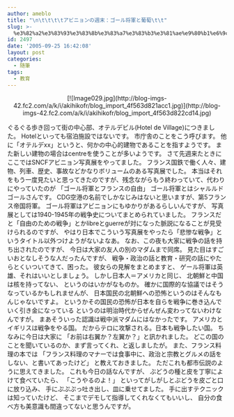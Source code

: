 ```yaml
---
author: ameblo
title: "\n\t\t\t\tアビニョンの週末：ゴール将軍と葡萄\t\t"
slug: >-
  %e3%82%a2%e3%83%93%e3%83%8b%e3%83%a7%e3%83%b3%e3%81%ae%e9%80%b1%e6%9c%ab%ef%bc%9a%e3%82%b4%e3%83%bc%e3%83%ab%e5%b0%86%e8%bb%8d%e3%81%a8%e8%91%a1%e8%90%84
id: 2497
date: '2005-09-25 16:42:08'
layout: post
categories:
  - 随筆
tags:
  - 教育
---
```


<div align="center">[![Image029.jpg](http://blog-imgs-42.fc2.com/a/k/i/akihikofr/blog_import_4f563d821acc1.jpg)](http://blog-imgs-42.fc2.com/a/k/i/akihikofr/blog_import_4f563d822cd14.jpg)</div>

ぐるぐる歩き回って街の中心部、オテルデビル(Hotel de Village)につきました。 Hotelといっても宿泊施設ではないです。 市庁舎のことをこう呼びます。 他に「オテルデxx」というと、何かの中心的建物であることを指すようです。 また新しい建物の場合はcentreを使うことが多いようです。 さて先週来たときにここではSNCFアビニョン写真展をやってました。 フランス国鉄で働く人々、建物、列車、歴史、事故などかなりボリュームのある写真展でした。 本当はそれをもう一度見たいと思ってきたのですが、残念ながらもう終わっていて、代わりにやっていたのが 「ゴール将軍とフランスの自由」 ゴール将軍とはシャルルドゴールさんです。 CDG空港の名前でしかなじみはないと思いますが、第5フランス帝国将軍。 ゴール将軍はアビニョンにもゆかりがあるらしいんですが、 写真展としては1940-1945年の戦争史についてまとめられていました。 フランスだと「自由のための戦争」とかlibreとguerreが対になった脈説になることが見受けられるのですが、 やはり日本でこういう写真展をやったら「悲惨な戦争」というタイトル以外つけようがないよなあ。 なお、この夜も大家に戦争の話を持ち出されたのですが、 今日は大家の友人の別のマダムまで同席。 見た目はすごいおとなしそうな人だったんですが、 戦争・政治の話と教育・研究の話にやたらとくいついてきて、困った。 彼女らの見解をまとめますと、 ゲール将軍は英雄、それはいいとしましょう。 しかし日本人＝アメリカと同じ、 北朝鮮と中国は核を持ってない、 というのはいかがなものか。 確かに国際的な協議ではそうなっているかもしれませんが、 日本国民の北朝鮮への恐怖というのはそんなもんじゃないですよ。 というかその国民の恐怖が日本を自らを戦争に巻き込んでいく引き金になっている というのは明治時代からぜんぜん変わってないわけなんですが。 まあそういった認識は戦中派マダムにはなかったです。 アメリカとイギリスは戦争をやる国。 だからテロに攻撃される。日本も戦争したい国。 ちなみに今日は大家に 「お前は右翼か？左翼か？」と訊かれました。 どこの国のことを聞いているのか、まず言ってくれ、と返しましたが。 また、フランス料理の本では 「フランス料理のマナーでは食事中に、政治と宗教とグルメの話をしない、と書いてあったけど」 と教えておきました。 ただこれも都市伝説のように思えてきました。 これも今日の話なんですが、 ぶどうの種と皮を丁寧によけて食べていたら、 「こうやるのよ！」 といってがしがしとぶどうを皮ごと口に放り込み、 手にぷぷぷっ吐き出し、皿に乗せてました。 手に出すテクニックは知っていたけど、 そこまでデモして指導してくれなくてもいいし、 自分の食べ方も美意識も間違ってないと思うんですが。